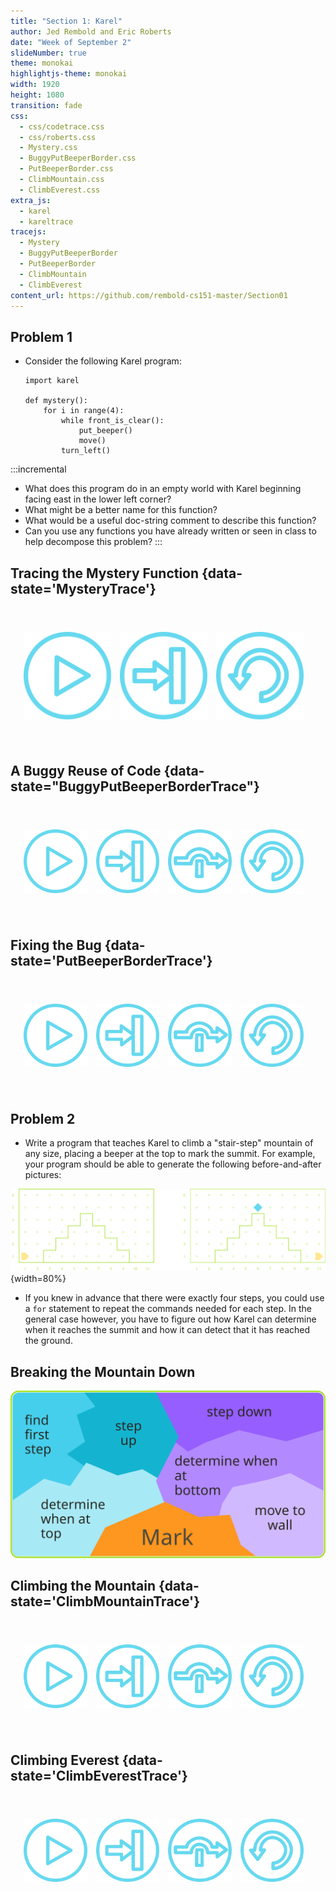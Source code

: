 ```yaml
---
title: "Section 1: Karel"
author: Jed Rembold and Eric Roberts
date: "Week of September 2"
slideNumber: true
theme: monokai
highlightjs-theme: monokai
width: 1920
height: 1080
transition: fade
css:
  - css/codetrace.css
  - css/roberts.css
  - Mystery.css
  - BuggyPutBeeperBorder.css
  - PutBeeperBorder.css
  - ClimbMountain.css
  - ClimbEverest.css
extra_js:
  - karel
  - kareltrace
tracejs:
  - Mystery
  - BuggyPutBeeperBorder
  - PutBeeperBorder
  - ClimbMountain
  - ClimbEverest
content_url: https://github.com/rembold-cs151-master/Section01
---
```



## Problem 1
- Consider the following Karel program:

  ```mypython
  import karel

  def mystery():
      for i in range(4):
          while front_is_clear():
              put_beeper()
              move()
          turn_left()
  ```

:::incremental
- What does this program do in an empty world with Karel beginning facing east in the lower left corner?
- What might be a better name for this function?
- What would be a useful doc-string comment to describe this function?
- Can you use any functions you have already written or seen in class to help decompose this problem?
:::


## Tracing the Mystery Function {data-state='MysteryTrace'}
<table>
<tbody style="border:none;">
<tr>
<td style="vertical-align:top;">
<table>
<tbody style="border:none;">
<tr>
<td>
<div id="MysteryWorld"></div>
</td>
</tr>
<tr>
<td style="text-align:center;">
<table class="CTControlStrip">
<tbody style="border:none;">
<tr>
<td>
<img id=MysteryRunButton
     class="CTButton"
     src="images/RunControl.png"
     alt="RunButton" />
</td>
<td>
<img id=MysteryStepInButton
     class="CTButton"
     src="images/StepInControl.png"
     alt="StepInButton" />
</td>
<td>
<img id=MysteryResetButton
     class="CTButton"
     src="images/ResetControl.png"
     alt="ResetButton" />
</td>
</tr>
</tbody>
</table>
</td>
</tr>
</tbody>
</table>
</td>
<td style="vertical-align:top;">
<div id="Mystery"></div>
</td>
</tr>
</tbody>
</table>

## A Buggy Reuse of Code {data-state="BuggyPutBeeperBorderTrace"}

<table>
<tbody style="border:none;">
<tr>
<td style="vertical-align:top;">
<table>
<tbody style="border:none;">
<tr>
<td>
<div id="BuggyPutBeeperBorderWorld"></div>
</td>
</tr>
<tr>
<td style="text-align:center;">
<table class="CTControlStrip">
<tbody style="border:none;">
<tr>
<td>
<img id=BuggyPutBeeperBorderRunButton
     class="CTButton"
     src="images/RunControl.png"
     alt="RunButton" />
</td>
<td>
<img id=BuggyPutBeeperBorderStepInButton
     class="CTButton"
     src="images/StepInControl.png"
     alt="StepInButton" />
</td>
<td>
<img id=BuggyPutBeeperBorderStepOverButton
     class="CTButton"
     src="images/StepOverControl.png"
     alt="StepOverButton" />
</td>
<td>
<img id=BuggyPutBeeperBorderResetButton
     class="CTButton"
     src="images/ResetControl.png"
     alt="ResetButton" />
</td>
</tr>
</tbody>
</table>
</td>
</tr>
</tbody>
</table>
</td>
<td style="vertical-align:top;">
<div id="BuggyPutBeeperBorder"></div>
</td>
</tr>
</tbody>
</table>


## Fixing the Bug {data-state='PutBeeperBorderTrace'}

<table>
<tbody style="border:none;">
<tr>
<td style="vertical-align:top;">
<table>
<tbody style="border:none;">
<tr>
<td>
<div id="PutBeeperBorderWorld"></div>
</td>
</tr>
<tr>
<td style="text-align:center;">
<table class="CTControlStrip">
<tbody style="border:none;">
<tr>
<td>
<img id=PutBeeperBorderRunButton
     class="CTButton"
     src="images/RunControl.png"
     alt="RunButton" />
</td>
<td>
<img id=PutBeeperBorderStepInButton
     class="CTButton"
     src="images/StepInControl.png"
     alt="StepInButton" />
</td>
<td>
<img id=PutBeeperBorderStepOverButton
     class="CTButton"
     src="images/StepOverControl.png"
     alt="StepOverButton" />
</td>
<td>
<img id=PutBeeperBorderResetButton
     class="CTButton"
     src="images/ResetControl.png"
     alt="ResetButton" />
</td>
</tr>
</tbody>
</table>
</td>
</tr>
</tbody>
</table>
</td>
<td style="vertical-align:top;">
<div id="PutBeeperBorder"></div>
</td>
</tr>
</tbody>
</table>

## Problem 2
- Write a program that teaches Karel to climb a "stair-step" mountain of any size, placing a beeper at the top to mark the summit. For example, your program should be able to generate the following before-and-after pictures:

![](./images/ClimbMountainBeforeAndAfter.png){width=80%}

- If you knew in advance that there were exactly four steps, you could use a `for` statement to repeat the commands needed for each step. In the general case however, you have to figure out how Karel can determine when it reaches the summit and how it can detect that it has reached the ground.

## Breaking the Mountain Down

![](./images/mountain_breakdown.svg)

## Climbing the Mountain {data-state='ClimbMountainTrace'}

<table>
<tbody style="border:none;">
<tr>
<td style="vertical-align:top;">
<table>
<tbody style="border:none;">
<tr>
<td>
<div id="ClimbMountainWorld"></div>
</td>
</tr>
<tr>
<td style="text-align:center;">
<table class="CTControlStrip">
<tbody style="border:none;">
<tr>
<td>
<img id=ClimbMountainRunButton
     class="CTButton"
     src="images/RunControl.png"
     alt="RunButton" />
</td>
<td>
<img id=ClimbMountainStepInButton
     class="CTButton"
     src="images/StepInControl.png"
     alt="StepInButton" />
</td>
<td>
<img id=ClimbMountainStepOverButton
     class="CTButton"
     src="images/StepOverControl.png"
     alt="StepInButton" />
</td>
<td>
<img id=ClimbMountainResetButton
     class="CTButton"
     src="images/ResetControl.png"
     alt="ResetButton" />
</td>
</tr>
</tbody>
</table>
</td>
</tr>
</tbody>
</table>
</td>
<td style="vertical-align:top;">
<div id="ClimbMountain"></div>
</td>
</tr>
</tbody>
</table>


## Climbing Everest {data-state='ClimbEverestTrace'}

<table>
<tbody style="border:none;">
<tr>
<td style="vertical-align:top;">
<table>
<tbody style="border:none;">
<tr>
<td>
<div id="ClimbEverestWorld"></div>
</td>
</tr>
<tr>
<td style="text-align:center;">
<table class="CTControlStrip">
<tbody style="border:none;">
<tr>
<td>
<img id=ClimbEverestRunButton
     class="CTButton"
     src="images/RunControl.png"
     alt="RunButton" />
</td>
<td>
<img id=ClimbEverestStepInButton
     class="CTButton"
     src="images/StepInControl.png"
     alt="StepInButton" />
</td>
<td>
<img id=ClimbEverestStepOverButton
     class="CTButton"
     src="images/StepOverControl.png"
     alt="StepInButton" />
</td>
<td>
<img id=ClimbEverestResetButton
     class="CTButton"
     src="images/ResetControl.png"
     alt="ResetButton" />
</td>
</tr>
</tbody>
</table>
</td>
</tr>
</tbody>
</table>
</td>
<td style="vertical-align:top;">
<div id="ClimbEverest"></div>
</td>
</tr>
</tbody>
</table>

